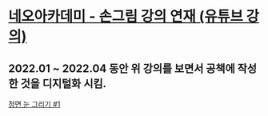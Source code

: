 # [네오아카데미 - 손그림 강의 연재 (유튜브 강의)](https://www.youtube.com/playlist?list=PLmrVWPFHf_oG1Im06PQ7hAGe8cLjRr_b5)

2022.01 ~ 2022.04 동안 위 강의를 보면서 공책에 작성한 것을 디지털화 시킴.
---

[정면 눈 그리기 #1](./#1-정면눈그리기.md)
